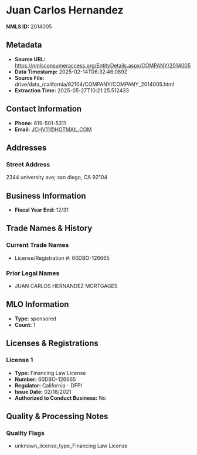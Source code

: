 # Juan Carlos Hernandez

**NMLS ID:** 2014005

## Metadata
- **Source URL:** https://nmlsconsumeraccess.org/EntityDetails.aspx/COMPANY/2014005
- **Data Timestamp:** 2025-02-14T06:32:46.069Z
- **Source File:** drive/data_/california/92104/COMPANY/COMPANY_2014005.html
- **Extraction Time:** 2025-05-27T10:21:25.512433

## Contact Information
- **Phone:** 619-501-5311
- **Email:** JCHV11@HOTMAIL.COM

## Addresses
### Street Address
2344 university ave; san diego, CA 92104

## Business Information
- **Fiscal Year End:** 12/31

## Trade Names & History
### Current Trade Names
- License/Registration #: 60DBO-126665

### Prior Legal Names
- JUAN CARLOS HERNANDEZ MORTGAGES

## MLO Information
- **Type:** sponsored
- **Count:** 1

## Licenses & Registrations

### License 1
- **Type:** Financing Law License
- **Number:** 60DBO-126665
- **Regulator:** California - DFPI
- **Issue Date:** 02/18/2021
- **Authorized to Conduct Business:** No

## Quality & Processing Notes
### Quality Flags
- unknown_license_type_Financing Law License
